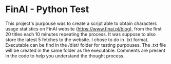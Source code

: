 # FinAI - Python Test

This project's purpouse was to create a script able to obtain characters usage statistics on FinAI website (https://www.finai.pl/blog), from the first 20 titles each 10 minutes repeating the process. It was suppose to also store the latest 5 fetches to the website. I chose to do in .txt format.
Executable can be find in the /dist/ folder for testing purpouses. The .txt file will be created in the same folder as the executable.
Comments are present in the code to help you understand the thought process.
